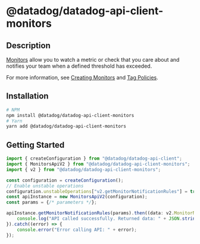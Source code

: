 # @datadog/datadog-api-client-monitors

## Description

[Monitors](https://docs.datadoghq.com/monitors) allow you to watch a metric or check that you care about and
notifies your team when a defined threshold has exceeded.

For more information, see [Creating Monitors](https://docs.datadoghq.com/monitors/create/types/) and
[Tag Policies](https://docs.datadoghq.com/monitors/settings/).

## Installation

```sh
# NPM
npm install @datadog/datadog-api-client-monitors
# Yarn
yarn add @datadog/datadog-api-client-monitors
```

## Getting Started
```ts
import { createConfiguration } from "@datadog/datadog-api-client";
import { MonitorsApiV2 } from "@datadog/datadog-api-client-monitors";
import { v2 } from "@datadog/datadog-api-client-monitors";

const configuration = createConfiguration();
// Enable unstable operations
configuration.unstableOperations["v2.getMonitorNotificationRules"] = true;
const apiInstance = new MonitorsApiV2(configuration);
const params = {/* parameters */};

apiInstance.getMonitorNotificationRules(params).then((data: v2.MonitorNotificationRuleListResponse) => {
    console.log("API called successfully. Returned data: " + JSON.stringify(data));
}).catch((error) => {
    console.error("Error calling API: " + error);
});
```